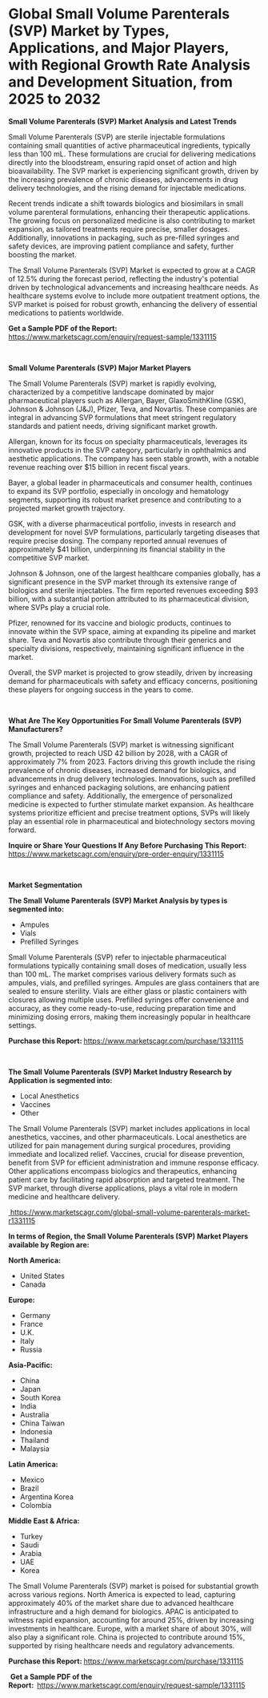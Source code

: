 <p><h1>Global Small Volume Parenterals (SVP) Market by Types, Applications, and Major Players, with Regional Growth Rate Analysis and Development Situation, from 2025 to 2032</h1></p><p><strong>Small Volume Parenterals (SVP) Market Analysis and Latest Trends</strong></p>
<p><p>Small Volume Parenterals (SVP) are sterile injectable formulations containing small quantities of active pharmaceutical ingredients, typically less than 100 mL. These formulations are crucial for delivering medications directly into the bloodstream, ensuring rapid onset of action and high bioavailability. The SVP market is experiencing significant growth, driven by the increasing prevalence of chronic diseases, advancements in drug delivery technologies, and the rising demand for injectable medications.</p><p>Recent trends indicate a shift towards biologics and biosimilars in small volume parenteral formulations, enhancing their therapeutic applications. The growing focus on personalized medicine is also contributing to market expansion, as tailored treatments require precise, smaller dosages. Additionally, innovations in packaging, such as pre-filled syringes and safety devices, are improving patient compliance and safety, further boosting the market.</p><p>The Small Volume Parenterals (SVP) Market is expected to grow at a CAGR of 12.5% during the forecast period, reflecting the industry's potential driven by technological advancements and increasing healthcare needs. As healthcare systems evolve to include more outpatient treatment options, the SVP market is poised for robust growth, enhancing the delivery of essential medications to patients worldwide.</p></p>
<p><strong>Get a Sample PDF of the Report:&nbsp;</strong> <a href="https://www.marketscagr.com/enquiry/request-sample/1331115?utm_campaign=2951&utm_medium=2&utm_source=Github&utm_content=ia&utm_term=14042025&utm_id=small-volume-parenterals-svp">https://www.marketscagr.com/enquiry/request-sample/1331115</a></p>
<p>&nbsp;</p>
<p><strong>Small Volume Parenterals (SVP) Major Market Players</strong></p>
<p><p>The Small Volume Parenterals (SVP) market is rapidly evolving, characterized by a competitive landscape dominated by major pharmaceutical players such as Allergan, Bayer, GlaxoSmithKline (GSK), Johnson & Johnson (J&J), Pfizer, Teva, and Novartis. These companies are integral in advancing SVP formulations that meet stringent regulatory standards and patient needs, driving significant market growth.</p><p>Allergan, known for its focus on specialty pharmaceuticals, leverages its innovative products in the SVP category, particularly in ophthalmics and aesthetic applications. The company has seen stable growth, with a notable revenue reaching over $15 billion in recent fiscal years.</p><p>Bayer, a global leader in pharmaceuticals and consumer health, continues to expand its SVP portfolio, especially in oncology and hematology segments, supporting its robust market presence and contributing to a projected market growth trajectory.</p><p>GSK, with a diverse pharmaceutical portfolio, invests in research and development for novel SVP formulations, particularly targeting diseases that require precise dosing. The company reported annual revenues of approximately $41 billion, underpinning its financial stability in the competitive SVP market.</p><p>Johnson & Johnson, one of the largest healthcare companies globally, has a significant presence in the SVP market through its extensive range of biologics and sterile injectables. The firm reported revenues exceeding $93 billion, with a substantial portion attributed to its pharmaceutical division, where SVPs play a crucial role.</p><p>Pfizer, renowned for its vaccine and biologic products, continues to innovate within the SVP space, aiming at expanding its pipeline and market share. Teva and Novartis also contribute through their generics and specialty divisions, respectively, maintaining significant influence in the market.</p><p>Overall, the SVP market is projected to grow steadily, driven by increasing demand for pharmaceuticals with safety and efficacy concerns, positioning these players for ongoing success in the years to come.</p></p>
<p>&nbsp;</p>
<p><strong>What Are The Key Opportunities For Small Volume Parenterals (SVP) Manufacturers?</strong></p>
<p><p>The Small Volume Parenterals (SVP) market is witnessing significant growth, projected to reach USD 42 billion by 2028, with a CAGR of approximately 7% from 2023. Factors driving this growth include the rising prevalence of chronic diseases, increased demand for biologics, and advancements in drug delivery technologies. Innovations, such as prefilled syringes and enhanced packaging solutions, are enhancing patient compliance and safety. Additionally, the emergence of personalized medicine is expected to further stimulate market expansion. As healthcare systems prioritize efficient and precise treatment options, SVPs will likely play an essential role in pharmaceutical and biotechnology sectors moving forward.</p></p>
<p><strong>Inquire or Share Your Questions If Any Before Purchasing This Report:</strong> <a href="https://www.marketscagr.com/enquiry/pre-order-enquiry/1331115?utm_campaign=2951&utm_medium=2&utm_source=Github&utm_content=ia&utm_term=14042025&utm_id=small-volume-parenterals-svp">https://www.marketscagr.com/enquiry/pre-order-enquiry/1331115</a></p>
<p>&nbsp;</p>
<p><strong>Market Segmentation</strong></p>
<p><strong>The Small Volume Parenterals (SVP) Market Analysis by types is segmented into:</strong></p>
<p><ul><li>Ampules</li><li>Vials</li><li>Prefilled Syringes</li></ul></p>
<p><p>Small Volume Parenterals (SVP) refer to injectable pharmaceutical formulations typically containing small doses of medication, usually less than 100 mL. The market comprises various delivery formats such as ampules, vials, and prefilled syringes. Ampules are glass containers that are sealed to ensure sterility. Vials are either glass or plastic containers with closures allowing multiple uses. Prefilled syringes offer convenience and accuracy, as they come ready-to-use, reducing preparation time and minimizing dosing errors, making them increasingly popular in healthcare settings.</p></p>
<p><strong>Purchase this Report:&nbsp;</strong><a href="https://www.marketscagr.com/purchase/1331115?utm_campaign=2951&utm_medium=2&utm_source=Github&utm_content=ia&utm_term=14042025&utm_id=small-volume-parenterals-svp">https://www.marketscagr.com/purchase/1331115</a></p>
<p>&nbsp;</p>
<p><strong>The Small Volume Parenterals (SVP) Market Industry Research by Application is segmented into:</strong></p>
<p><ul><li>Local Anesthetics</li><li>Vaccines</li><li>Other</li></ul></p>
<p><p>The Small Volume Parenterals (SVP) market includes applications in local anesthetics, vaccines, and other pharmaceuticals. Local anesthetics are utilized for pain management during surgical procedures, providing immediate and localized relief. Vaccines, crucial for disease prevention, benefit from SVP for efficient administration and immune response efficacy. Other applications encompass biologics and therapeutics, enhancing patient care by facilitating rapid absorption and targeted treatment. The SVP market, through diverse applications, plays a vital role in modern medicine and healthcare delivery.</p></p>
<p><a href="https://www.marketscagr.com/global-small-volume-parenterals-market-r1331115?utm_campaign=2951&utm_medium=2&utm_source=Github&utm_content=ia&utm_term=14042025&utm_id=small-volume-parenterals-svp">&nbsp;https://www.marketscagr.com/global-small-volume-parenterals-market-r1331115</a></p>
<p><strong>In terms of Region, the Small Volume Parenterals (SVP) Market Players available by Region are:</strong></p>
<p>
    <p> <strong> North America: </strong>
        <ul>
            <li>United States</li>
            <li>Canada</li>
        </ul>
        </p> 
    <p> <strong> Europe: </strong>
        <ul>
            <li>Germany</li>
            <li>France</li>
            <li>U.K.</li>
            <li>Italy</li>
            <li>Russia</li>
        </ul>
        </p> 
    <p> <strong> Asia-Pacific: </strong>
        <ul>
            <li>China</li>
            <li>Japan</li>
            <li>South Korea</li>
            <li>India</li>
            <li>Australia</li>
            <li>China Taiwan</li>
            <li>Indonesia</li>
            <li>Thailand</li>
            <li>Malaysia</li>
        </ul>
        </p> 
    <p> <strong> Latin America: </strong>
        <ul>
            <li>Mexico</li>
            <li>Brazil</li>
            <li>Argentina Korea</li>
            <li>Colombia</li>
        </ul>
        </p> 
    <p> <strong> Middle East & Africa: </strong>
        <ul>
            <li>Turkey</li>
            <li>Saudi</li>
            <li>Arabia</li>
            <li>UAE</li>
            <li>Korea</li>
        </ul>
    </p>
    </p>
<p><p>The Small Volume Parenterals (SVP) market is poised for substantial growth across various regions. North America is expected to lead, capturing approximately 40% of the market share due to advanced healthcare infrastructure and a high demand for biologics. APAC is anticipated to witness rapid expansion, accounting for around 25%, driven by increasing investments in healthcare. Europe, with a market share of about 30%, will also play a significant role. China is projected to contribute around 15%, supported by rising healthcare needs and regulatory advancements.</p></p>
<p><strong>Purchase this Report: </strong><a href="https://www.marketscagr.com/purchase/1331115?utm_campaign=2951&utm_medium=2&utm_source=Github&utm_content=ia&utm_term=14042025&utm_id=small-volume-parenterals-svp">https://www.marketscagr.com/purchase/1331115</a></p>
<p>&nbsp;<strong>Get a Sample PDF of the Report:&nbsp;&nbsp;</strong><a href="https://www.marketscagr.com/enquiry/request-sample/1331115?utm_campaign=2951&utm_medium=2&utm_source=Github&utm_content=ia&utm_term=14042025&utm_id=small-volume-parenterals-svp">https://www.marketscagr.com/enquiry/request-sample/1331115</a></p>
<p><strong></strong></p>
<p><p></p><p></p><p></p></p>